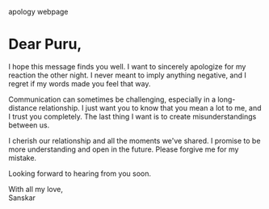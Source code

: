 apology webpage 
<h1>Dear Puru,</h1>
<p>I hope this message finds you well. I want to sincerely apologize for my reaction the other night. I never meant to imply anything negative, and I regret if my words made you feel that way.</p>
<p>Communication can sometimes be challenging, especially in a long-distance relationship. I just want you to know that you mean a lot to me, and I trust you completely. The last thing I want is to create misunderstandings between us.</p>
<p>I cherish our relationship and all the moments we've shared. I promise to be more understanding and open in the future. Please forgive me for my mistake.</p>
<p>Looking forward to hearing from you soon.</p>
<p>With all my love,<br>Sanskar</p>
